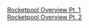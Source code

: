 [Rocketpool Overview Pt. 1](https://medium.com/rocket-pool/rocket-pool-staking-protocol-part-1-8be4859e5fbd)
<br/>
[Rocketpool Overview Pt. 2](https://medium.com/rocket-pool/rocket-pool-staking-protocol-part-2-e0d346911fe1)
